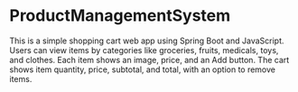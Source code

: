 # ProductManagementSystem
This is a simple shopping cart web app using Spring Boot and JavaScript. Users can view items by categories like groceries, fruits, medicals, toys, and clothes. Each item shows an image, price, and an Add button. The cart shows item quantity, price, subtotal, and total, with an option to remove items.
